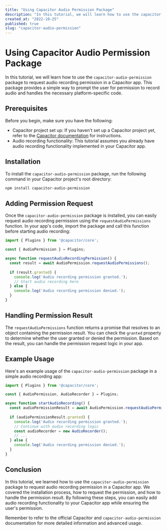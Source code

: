 ```yaml
---
title: "Using Capacitor Audio Permission Package"
description: "In this tutorial, we will learn how to use the capacitor-audio-permission package to request audio recording permission in a Capacitor app."
created_at: "2022-10-25"
published: true
slug: "capacitor-audio-permission"
---
```


# Using Capacitor Audio Permission Package

In this tutorial, we will learn how to use the `capacitor-audio-permission` package to request audio recording permission in a Capacitor app. This package provides a simple way to prompt the user for permission to record audio and handles the necessary platform-specific code.

## Prerequisites

Before you begin, make sure you have the following:

- Capacitor project set up: If you haven't set up a Capacitor project yet, refer to the [Capacitor documentation](https://capacitorjs.com/docs) for instructions.
- Audio recording functionality: This tutorial assumes you already have audio recording functionality implemented in your Capacitor app.

## Installation

To install the `capacitor-audio-permission` package, run the following command in your Capacitor project's root directory:

```bash
npm install capacitor-audio-permission
```

## Adding Permission Request

Once the `capacitor-audio-permission` package is installed, you can easily request audio recording permission using the `requestAudioPermissions` function. In your app's code, import the package and call this function before starting audio recording:

```javascript
import { Plugins } from '@capacitor/core';

const { AudioPermission } = Plugins;

async function requestAudioRecordingPermission() {
  const result = await AudioPermission.requestAudioPermissions();
  
  if (result.granted) {
    console.log('Audio recording permission granted.');
    // Start audio recording here
  } else {
    console.log('Audio recording permission denied.');
  }
}
```

## Handling Permission Result

The `requestAudioPermissions` function returns a promise that resolves to an object containing the permission result. You can check the `granted` property to determine whether the user granted or denied the permission. Based on the result, you can handle the permission request logic in your app.

## Example Usage

Here's an example usage of the `capacitor-audio-permission` package in a simple audio recording app:

```javascript
import { Plugins } from '@capacitor/core';

const { AudioPermission, AudioRecorder } = Plugins;

async function startAudioRecording() {
  const audioPermissionResult = await AudioPermission.requestAudioPermissions();
  
  if (audioPermissionResult.granted) {
    console.log('Audio recording permission granted.');
    // Continue with audio recording logic
    const audioRecorder = new AudioRecorder();
    // ...
  } else {
    console.log('Audio recording permission denied.');
  }
}
```

## Conclusion

In this tutorial, we learned how to use the `capacitor-audio-permission` package to request audio recording permission in a Capacitor app. We covered the installation process, how to request the permission, and how to handle the permission result. By following these steps, you can easily add audio recording functionality to your Capacitor app while ensuring the user's permission.

Remember to refer to the official Capacitor and `capacitor-audio-permission` documentation for more detailed information and advanced usage.